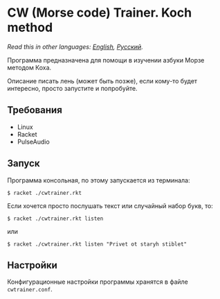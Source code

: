 # CW (Morse code) Trainer. Koch method

*Read this in other languages: [English](README.md), [Русский](README.ru.md).*

Программа предназначена для помощи в изучении азбуки Морзе методом Коха.

Описание писать лень (может быть позже), если кому-то будет интересно,
просто запустите и попробуйте.

## Требования

* Linux
* Racket
* PulseAudio

## Запуск

Программа консольная, по этому запускается из терминала:

    $ racket ./cwtrainer.rkt

Если хочется просто послушать текст или случайный набор букв, то:

    $ racket ./cwtrainer.rkt listen

или

    $ racket ./cwtrainer.rkt listen "Privet ot staryh stiblet"

## Настройки

Конфигурационные настройки программы хранятся в файле `cwtrainer.conf`.
